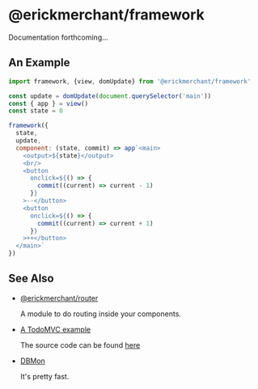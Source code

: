 # @erickmerchant/framework

Documentation forthcoming...

## An Example

``` javascript
import framework, {view, domUpdate} from '@erickmerchant/framework'

const update = domUpdate(document.querySelector('main'))
const { app } = view()
const state = 0

framework({
  state,
  update,
  component: (state, commit) => app`<main>
    <output>${state}</output>
    <br/>
    <button
      onclick=${() => {
        commit((current) => current - 1)
      }}
    >--</button>
    <button
      onclick=${() => {
        commit((current) => current + 1)
      }}
    >++</button>
  </main>`
})
```

## See Also

- [@erickmerchant/router](https://github.com/erickmerchant/router)

  A module to do routing inside your components.

- [A TodoMVC example](https://todo.erickmerchant.com)

  The source code can be found [here](https://github.com/erickmerchant/framework-todo)

- [DBMon](https://erickmerchant.github.io/js-repaint-perfs/framework/)

  It's pretty fast.
